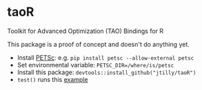 # taoR
Toolkit for Advanced Optimization (TAO) Bindings for R

This package is a proof of concept and doesn't do anything yet.

* Install [PETSc](http://www.mcs.anl.gov/petsc/): e.g. `pip install petsc --allow-external petsc`
* Set environmental variable: `PETSC_DIR=/where/is/petsc`
* Install this package: `devtools::install_github("jtilly/taoR")`
* `test()` runs this [example](http://www.mcs.anl.gov/petsc/petsc-current/src/tao/leastsquares/examples/tutorials/chwirut1.c.html)
